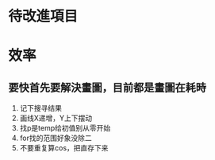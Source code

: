 待改進項目
===
# 效率
## 要快首先要解決畫圖，目前都是畫圖在耗時

1. 记下搜寻结果
2. 画线X递增，Y上下摆动
3. 找p是temp给初值别从零开始
4. for找的范围好象没除二
5. 不要重复算cos，把直存下来